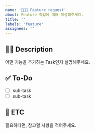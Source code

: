 ```yaml
---
name: '👨🏻‍💻 Feature request'
about: Feature 작업에 대해 작성해주세요.
title: ''
labels: 'feature'
assignees: ''
---
```


## ✍🏻 Description

어떤 기능을 추가하는 Task인지 설명해주세요.

## ✅ To-Do

- [ ] sub-task
- [ ] sub-task

## 📨 ETC

필요하다면, 참고할 사항을 적어주세요.